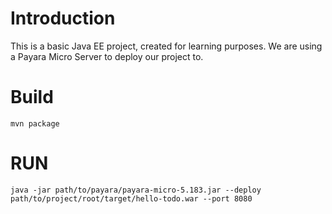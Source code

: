 # Introduction
This is a basic Java EE project, created for learning purposes. We are using a Payara Micro Server to deploy our project to.

# Build
```
mvn package
```

# RUN
```
java -jar path/to/payara/payara-micro-5.183.jar --deploy path/to/project/root/target/hello-todo.war --port 8080
```
